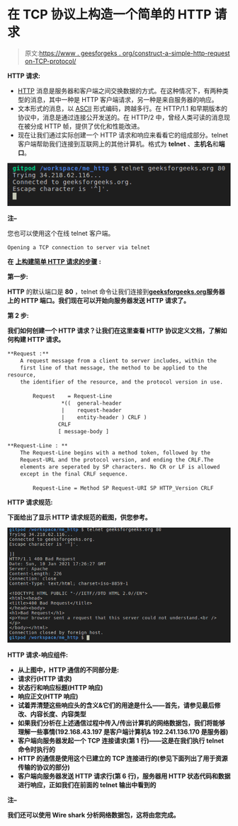 # 在 TCP 协议上构造一个简单的 HTTP 请求

> 原文:[https://www . geesforgeks . org/construct-a-simple-http-request on-TCP-protocol/](https://www.geeksforgeeks.org/construct-a-simple-http-request-on-tcp-protocol/)

**HTTP 请求:**

*   [HTTP](https://www.geeksforgeeks.org/difference-between-http-and-https/) 消息是服务器和客户端之间交换数据的方式。在这种情况下，有两种类型的消息，其中一种是 HTTP 客户端请求，另一种是来自服务器的响应。
*   文本形式的消息，以 [ASCII](https://www.geeksforgeeks.org/program-print-ascii-value-character/) 形式编码，跨越多行。在 HTTP/1.1 和早期版本的协议中，消息是通过连接公开发送的。在 HTTP/2 中，曾经人类可读的消息现在被分成 HTTP 帧，提供了优化和性能改进。
*   现在让我们通过实际创建一个 HTTP 请求和响应来看看它的组成部分。telnet 客户端帮助我们连接到互联网上的其他计算机。格式为 **telnet** 、**主机名**和**端口**。

![](img/b67aa6fdb8d1a2cc97ce1fc2f62a9e39.png)

**注–**

您也可以使用这个在线 telnet 客户端。

```
Opening a TCP connection to server via telnet
```

**在** [**上构建简单 HTTP 请求的步骤**](https://www.geeksforgeeks.org/tcp-ip-model/) **:**

**第一步:**

**HTTP** 的默认端口是 **80** ，telnet 命令让我们连接到[**geeksforgeeks.org**](https://www.geeksforgeeks.org/)**服务器上的 HTTP 端口。我们现在可以开始向服务器发送 HTTP 请求了。**

****第 2 步:****

**我们如何创建一个 HTTP 请求？让我们在这里查看 HTTP 协议定义文档，了解如何构建 HTTP 请求。**

```
**Request :**
    A request message from a client to server includes, within the 
    first line of that message, the method to be applied to the resource,
    the identifier of the resource, and the protocol version in use.

        Request    = Request-Line
                 *((  general-header
                 |    request-header
                 |    entity-header ) CRLF )
                CRLF
                [ message-body ]        

**Request-Line : **    
    The Request-Line begins with a method token, followed by the 
    Request-URL and the protocol version, and ending the CRLF.The
    elements are seperated by SP characters. No CR or LF is allowed
    except in the final CRLF sequence.

        Request-Line = Method SP Request-URI SP HTTP_Version CRLF
```

****HTTP 请求规范:****

**下面给出了显示 HTTP 请求规范的截图，供您参考。**

**![](img/9446aeeefa512fc58c914fe87a855509.png)**

****HTTP 请求-响应组件:****

*   **从上图中，HTTP 通信的不同部分是:**
*   **请求行(HTTP 请求)**
*   **状态行和响应标题(HTTP 响应)**
*   **响应正文(HTTP 响应)**
*   **试着弄清楚这些响应头的含义&它们的用途是什么——首先，请参见最后修改、内容长度、内容类型**
*   **如果我们分析在上述通信过程中传入/传出计算机的网络数据包，我们将能够理解一些事情(192.168.43.197 是客户端计算机& 192.241.136.170 是服务器)**
*   **客户端向服务器发起一个 TCP 连接请求(第 1 行)——这是在我们执行 telnet 命令时执行的**
*   **HTTP 的通信是使用这个已建立的 TCP 连接进行的(参见下面列出了用于资源传输的协议的部分)**
*   **客户端向服务器发送 HTTP 请求行(第 6 行)，服务器用 HTTP 状态代码和数据进行响应，正如我们在前面的 telnet 输出中看到的**

****注–****

**我们还可以使用 Wire shark 分析网络数据包，这将由您完成。**